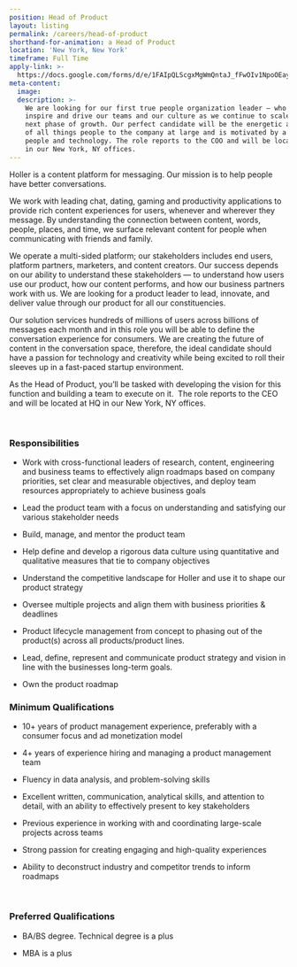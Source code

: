 ```yaml
---
position: Head of Product
layout: listing
permalink: /careers/head-of-product
shorthand-for-animation: a Head of Product
location: 'New York, New York'
timeframe: Full Time
apply-link: >-
  https://docs.google.com/forms/d/e/1FAIpQLScgxMgWmQntaJ_fFwOIv1NpoOEayg7BSVXwWeXTWZ-MBEoJDA/viewform
meta-content:
  image:
  description: >-
    We are looking for our first true people organization leader – who can
    inspire and drive our teams and our culture as we continue to scale for our
    next phase of growth. Our perfect candidate will be the energetic ambassador
    of all things people to the company at large and is motivated by a love for
    people and technology. The role reports to the COO and will be located at HQ
    in our New York, NY offices.
---
```


Holler is a content platform for messaging. Our mission is to help people have better conversations.

We work with leading chat, dating, gaming and productivity applications to provide rich content experiences for users, whenever and wherever they message. By understanding the connection between content, words, people, places, and time, we surface relevant content for people when communicating with friends and family.

We operate a multi-sided platform; our stakeholders includes end users, platform partners, marketers, and content creators. Our success depends on our ability to understand these stakeholders — to understand how users use our product, how our content performs, and how our business partners work with us. We are looking for a product leader to lead, innovate, and deliver value through our product for all our constituencies.

Our solution services hundreds of millions of users across billions of messages each month and in this role you will be able to define the conversation experience for consumers. We are creating the future of content in the conversation space, therefore, the ideal candidate should have a passion for technology and creativity while being excited to roll their sleeves up in a fast-paced startup environment.

As the Head of Product, you’ll be tasked with developing the vision for this function and building a team to execute on it.&nbsp; The role reports to the CEO and will be located at HQ in our New York, NY offices.

&nbsp;

### **Responsibilities**

* Work with cross-functional leaders of research, content, engineering and business teams to effectively align roadmaps based on company priorities, set clear and measurable objectives, and deploy team resources appropriately to achieve business goals

* Lead the product team with a focus on understanding and satisfying our various stakeholder needs

* Build, manage, and mentor the product team

* Help define and develop a rigorous data culture using quantitative and qualitative measures that tie to company objectives

* Understand the competitive landscape for Holler and use it to shape our product strategy

* Oversee multiple projects and align them with business priorities & deadlines

* Product lifecycle management from concept to phasing out of the product(s) across all products/product lines.

* Lead, define, represent and communicate product strategy and vision in line with the businesses long-term goals.

* Own the product roadmap

### **Minimum Qualifications**

* 10+ years of product management experience, preferably with a consumer focus and ad monetization model

* 4+ years of experience hiring and managing a product management team

* Fluency in data analysis, and problem-solving skills

* Excellent written, communication, analytical skills, and attention to detail, with an ability to effectively present to key stakeholders

* Previous experience in working with and coordinating large-scale projects across teams

* Strong passion for creating engaging and high-quality experiences

* Ability to deconstruct industry and competitor trends to inform roadmaps

&nbsp;

### **Preferred Qualifications**

* BA/BS degree. Technical degree is a plus

* MBA is a plus